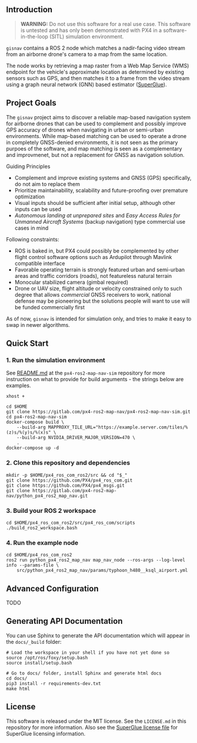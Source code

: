 ## Introduction
> **WARNING:** Do not use this software for a real use case. This software is untested and has only been demonstrated
> with PX4 in a software-in-the-loop (SITL) simulation environment.

`gisnav` contains a ROS 2 node which matches a nadir-facing video stream from an airborne drone's
camera to a map from the same location.

The node works by retrieving a map raster from a Web Map Service (WMS) endpoint for the vehicle's approximate
location as determined by existing sensors such as GPS, and then matches it to a frame from the video stream using a
graph neural network (GNN) based estimator ([SuperGlue](https://github.com/magicleap/SuperGluePretrainedNetwork)).

## Project Goals
The `gisnav` project aims to discover a reliable map-based navigation system for airborne drones that can be used 
to complement and possibly improve GPS accuracy of drones when navigating in urban or semi-urban environments. While 
map-based matching can be used to operate a drone in completely GNSS-denied environments, it is not seen as the primary
purpoes of the software, and map matching is seen as a complementary and improvmenet, but not a replacement for GNSS as
navigation solution.

Guiding Principles

* Complement and improve existing systems and GNSS (GPS) specifically, do not aim to replace them
* Prioritize maintainability, scalability and future-proofing over premature optimization
* Visual inputs should be sufficient after initial setup, although other inputs can be used
* *Autonomous landing at unprepared sites* and *Easy Access Rules for Unmanned Aircraft Systems* (backup navigation) type commercial use cases in mind

Following constraints:
* ROS is baked in, but PX4 could possibly be complemented by other flight control software options such as Ardupilot through Mavlink compatible interface
* Favorable operating terrain is strongly featured urban and semi-urban areas and traffic corridors (roads), not featureless natural terrain
* Monocular stabilized camera (gimbal required)
* Drone or UAV size, flight altitude or velocity constrained only to such degree that allows *commercial* GNSS receivers to work, national defense may be pioneering but the solutions people will want to use will be funded commercially first

As of now, `gisnav` is intended for simulation only, and tries to make it easy to swap in newer algorithms.

## Quick Start
### 1. Run the simulation environment
See [README.md](https://gitlab.com/px4-ros2-map-nav/px4-ros2-map-nav-sim.git) at the `px4-ros2-map-nav-sim` repository
for more instruction on what to provide for build arguments - the strings below are examples.
```
xhost +

cd $HOME
git clone https://gitlab.com/px4-ros2-map-nav/px4-ros2-map-nav-sim.git
cd px4-ros2-map-nav-sim
docker-compose build \
    --build-arg MAPPROXY_TILE_URL="https://example.server.com/tiles/%(z)s/%(y)s/%(x)s" \
    --build-arg NVIDIA_DRIVER_MAJOR_VERSION=470 \
    .
docker-compose up -d
```
### 2. Clone this repository and dependencies
```
mkdir -p $HOME/px4_ros_com_ros2/src && cd "$_"
git clone https://github.com/PX4/px4_ros_com.git
git clone https://github.com/PX4/px4_msgs.git
git clone https://gitlab.com/px4-ros2-map-nav/python_px4_ros2_map_nav.git
```

### 3. Build your ROS 2 workspace
```
cd $HOME/px4_ros_com_ros2/src/px4_ros_com/scripts
./build_ros2_workspace.bash
```

### 4. Run the example node
```
cd $HOME/px4_ros_com_ros2
ros2 run python_px4_ros2_map_nav map_nav_node --ros-args --log-level info --params-file \
    src/python_px4_ros2_map_nav/params/typhoon_h480__ksql_airport.yml
```

## Advanced Configuration
TODO

## Generating API Documentation
You can use Sphinx to generate the API documentation which will appear in the `docs/_build` folder:
```
# Load the workspace in your shell if you have not yet done so
source /opt/ros/foxy/setup.bash
source install/setup.bash

# Go to docs/ folder, install Sphinx and generate html docs
cd docs/
pip3 install -r requirements-dev.txt
make html
```

## License
This software is released under the MIT license. See the `LICENSE.md` in this repository for more information. Also see
the [SuperGlue license file](https://github.com/magicleap/SuperGluePretrainedNetwork/blob/master/LICENSE) for SuperGlue
licensing information.